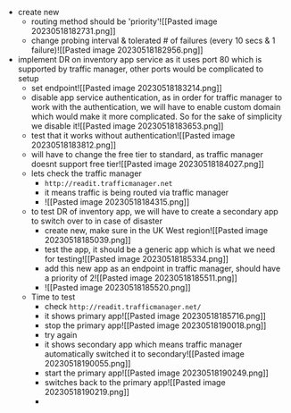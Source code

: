 - create new
	- routing method should be 'priority'![[Pasted image 20230518182731.png]]
	- change probing interval & tolerated # of failures (every 10 secs & 1 failure)![[Pasted image 20230518182956.png]]
- implement DR on inventory app service as it uses port 80 which is supported by traffic manager, other ports would be complicated to setup
	- set endpoint![[Pasted image 20230518183214.png]]
	- disable app service authentication, as in order for traffic manager to work with the authentication, we will have to enable custom domain which would make it more complicated. So for the sake of simplicity we disable it![[Pasted image 20230518183653.png]]
	- test that it works without authentication![[Pasted image 20230518183812.png]]
	- will have to change the free tier to standard, as traffic manager doesnt support free tier![[Pasted image 20230518184027.png]]
	- lets check the traffic manager
		-  ``http://readit.trafficmanager.net``
		- it means traffic is being routed via traffic manager
		- ![[Pasted image 20230518184315.png]]
	- to test DR of inventory app, we will have to create a secondary app to switch over to in case of disaster
		- create new, make sure in the UK West region![[Pasted image 20230518185039.png]]
		- test the app, it should be a generic app which is what we need for testing![[Pasted image 20230518185334.png]]
		- add this new app as an endpoint in traffic manager, should have a priority of 2![[Pasted image 20230518185511.png]]
		- ![[Pasted image 20230518185520.png]]
	- Time to test
		- check ``http://readit.trafficmanager.net/``
		- it shows primary app![[Pasted image 20230518185716.png]]
		- stop the primary app![[Pasted image 20230518190018.png]]
		- try again
		- it shows secondary app which means traffic manager automatically switched it to secondary![[Pasted image 20230518190055.png]]
		- start the primary app![[Pasted image 20230518190249.png]]
		- switches back to the primary app![[Pasted image 20230518190219.png]]
		- 